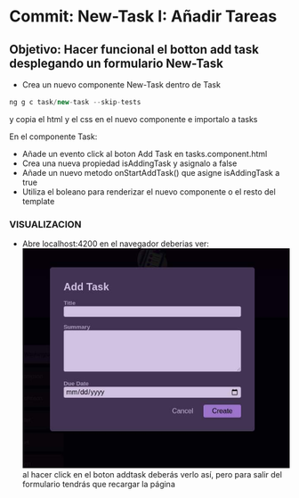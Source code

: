 # **Commit: New-Task I: Añadir Tareas**

## Objetivo: Hacer funcional el botton add task desplegando un formulario New-Task

- Crea un nuevo componente New-Task dentro de Task

```ts
ng g c task/new-task --skip-tests
```

y copia el html y el css en el nuevo componente e importalo a tasks

En el componente Task:

- Añade un evento click al boton Add Task en tasks.component.html
- Crea una nueva propiedad isAddingTask y asignalo a false
- Añade un nuevo metodo onStartAddTask() que asigne isAddingTask a true
- Utiliza el boleano para renderizar el nuevo componente o el resto del template

### VISUALIZACION

- Abre localhost:4200 en el navegador deberias ver:
  ![Formulario de new-task](./htmlOutput.png)
  al hacer click en el boton addtask deberás verlo así,
  pero para salir del formulario tendrás que recargar la página
